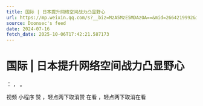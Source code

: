 ```yaml
---
title: 国际 | 日本提升网络空间战力凸显野心
url: https://mp.weixin.qq.com/s?__biz=MzA5MzE5MDAzOA==&mid=2664219992&idx=6&sn=6ea9a248d147aa04678bbeaba345aeaf
source: Doonsec's feed
date: 2024-07-16
fetch_date: 2025-10-06T17:42:21.587173
---
```


# 国际 | 日本提升网络空间战力凸显野心

：
，
。

视频
小程序
赞
，轻点两下取消赞
在看
，轻点两下取消在看